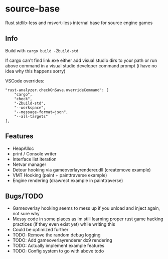 # source-base

Rust stdlib-less and msvcrt-less internal base for source engine games 

## Info

Build with `cargo build -Zbuild-std` 

If cargo can't find link.exe either add visual studio dirs to your path or run above command in a visual studio developer command prompt (i have no idea why this happens sorry)

VSCode overrides:
```
"rust-analyzer.checkOnSave.overrideCommand": [
	"cargo",
	"check",
	"-Zbuild-std",
	"--workspace",
	"--message-format=json",
	"--all-targets"
], 
```

## Features
- HeapAlloc
- print / Console writer
- Interface list iteration
- Netvar manager
- Detour hooking via gameoverlayrenderer.dll (createmove example)
- VMT Hooking (paint + painttraverse example)
- Engine rendering (drawrect example in painttraverse)

## Bugs/TODO
- Gameoverlay hooking seems to mess up if you unload and inject again, not sure why
- Messy code in some places as im still learning proper rust game hacking practices (if they even exist yet) while writing this
- Could be optimized further
- TODO: Remove the random debug logging
- TODO: Add gameoverlayrenderer dx9 rendering 
- TODO: Actually implement example features
- TODO: Config system to go with above todo
